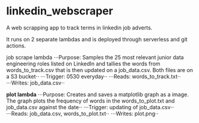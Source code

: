 # linkedin_webscraper
A web scrapping app to track terms in linkedin job adverts.

It runs on 2 separate lambdas and is deployed through serverless and git actions.

job scrape lambda
    ⋅⋅⋅Purpose: Samples the 25 most relevant junior data engineering roles listed on LinkedIn and tallies 
        the words from words_to_track.csv that is then updated on a job_data.csv. Both files are on a 
        S3 bucket⋅⋅
    ⋅⋅⋅Trigger: 0530 everyday⋅⋅
    ⋅⋅⋅Reads: words_to_track.txt⋅⋅
    ⋅⋅⋅Writes: job_data.csv⋅⋅

**plot lambda**
⋅⋅⋅Purpose: Creates and saves a matplotlib graph as a image. The graph plots the frequency of words in the words_to_plot.txt and job_data.csv against the date⋅⋅
⋅⋅⋅Trigger: updating of job_data.csv⋅⋅
⋅⋅⋅Reads: job_data.csv, words_to_plot.txt⋅⋅
⋅⋅⋅Writes: plot.png⋅⋅
